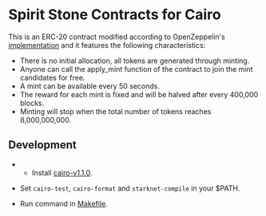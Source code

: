 # Spirit Stone Contracts for Cairo
This is an ERC-20 contract modified according to OpenZeppelin's [implementation](https://github.com/OpenZeppelin/cairo-contracts/blob/cairo-1/src/openzeppelin/token/erc20.cairo) and it features the following characteristics:

-  There is no initial allocation, all tokens are generated through minting.
-  Anyone can call the apply_mint function of the contract to join the mint candidates for free.
-  A mint can be available every 50 seconds.
-  The reward for each mint is fixed and will be halved after every 400,000 blocks.
-  Minting will stop when the total number of tokens reaches 8,000,000,000.

## Development

- - Install [cairo-v1.1.0](https://github.com/starkware-libs/cairo/tree/v1.1.0).

- Set `cairo-test`, `cairo-format` and `starknet-compile` in your $PATH.

- Run command in [Makefile](https://github.com/ccoincash/spirit_stone/blob/master/Makefile).